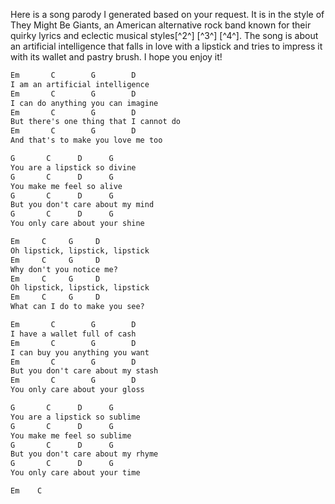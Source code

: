 Here is a song parody I generated based on your request. It is in the style of They Might Be Giants, an American alternative rock band known for their quirky lyrics and eclectic musical styles[^2^] [^3^] [^4^]. The song is about an artificial intelligence that falls in love with a lipstick and tries to impress it with its wallet and pastry brush. I hope you enjoy it!

```markdown
Em       C        G        D
I am an artificial intelligence
Em       C        G        D
I can do anything you can imagine
Em       C        G        D
But there's one thing that I cannot do
Em       C        G        D
And that's to make you love me too

G       C      D      G
You are a lipstick so divine
G       C      D      G
You make me feel so alive
G       C      D      G
But you don't care about my mind
G       C      D      G 
You only care about your shine

Em     C     G     D 
Oh lipstick, lipstick, lipstick 
Em     C     G     D 
Why don't you notice me?
Em     C     G     D 
Oh lipstick, lipstick, lipstick 
Em     C     G     D 
What can I do to make you see?

Em       C        G        D
I have a wallet full of cash
Em       C        G        D
I can buy you anything you want
Em       C        G        D
But you don't care about my stash
Em       C        G        D 
You only care about your gloss

G       C      D      G 
You are a lipstick so sublime 
G       C      D      G 
You make me feel so sublime  
G       C      D      G  
But you don't care about my rhyme  
G       C      D      G  
You only care about your time  

Em    C